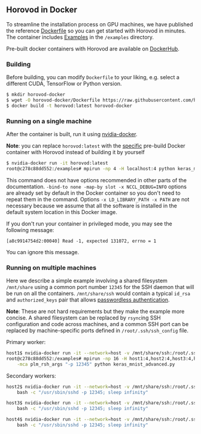 ## Horovod in Docker

To streamline the installation process on GPU machines, we have published the reference [Dockerfile](../Dockerfile) so
you can get started with Horovod in minutes. The container includes [Examples](../examples) in the `/examples`
directory.

Pre-built docker containers with Horovod are available on [DockerHub](https://hub.docker.com/r/horovod/horovod).

### Building

Before building, you can modify `Dockerfile` to your liking, e.g. select a different CUDA, TensorFlow or Python version.

```bash
$ mkdir horovod-docker
$ wget -O horovod-docker/Dockerfile https://raw.githubusercontent.com/horovod/horovod/master/Dockerfile
$ docker build -t horovod:latest horovod-docker
```

### Running on a single machine

After the container is built, run it using [nvidia-docker](https://github.com/NVIDIA/nvidia-docker).

**Note**: you can replace `horovod:latest` with the [specific](https://hub.docker.com/r/horovod/horovod/tags) pre-build 
Docker container with Horovod instead of building it by yourself

```bash
$ nvidia-docker run -it horovod:latest
root@c278c88dd552:/examples# mpirun -np 4 -H localhost:4 python keras_mnist_advanced.py
```

This command does not have options recommended in other parts of the documentation. 
`-bind-to none -map-by slot -x NCCL_DEBUG=INFO` options are already set by default in the Docker container so
you don't need to repeat them in the command.  Options `-x LD_LIBRARY_PATH -x PATH` are not necessary because we assume
that all the software is installed in the default system location in this Docker image.

If you don't run your container in privileged mode, you may see the following message:

```
[a8c9914754d2:00040] Read -1, expected 131072, errno = 1
```

You can ignore this message.

### Running on multiple machines

Here we describe a simple example involving a shared filesystem `/mnt/share` using a common port number `12345` for the SSH
daemon that will be run on all the containers. `/mnt/share/ssh` would contain a typical `id_rsa` and `authorized_keys`
pair that allows [passwordless authentication](http://www.linuxproblem.org/art_9.html).

**Note**: These are not hard requirements but they make the example more concise. A shared filesystem can be replaced by
`rsync`ing SSH configuration and code across machines, and a common SSH port can be replaced by machine-specific ports
defined in `/root/.ssh/ssh_config` file.

Primary worker:

```bash
host1$ nvidia-docker run -it --network=host -v /mnt/share/ssh:/root/.ssh horovod:latest
root@c278c88dd552:/examples# mpirun -np 16 -H host1:4,host2:4,host3:4,host4:4 \
    -mca plm_rsh_args "-p 12345" python keras_mnist_advanced.py
```

Secondary workers:

```bash
host2$ nvidia-docker run -it --network=host -v /mnt/share/ssh:/root/.ssh horovod:latest \
    bash -c "/usr/sbin/sshd -p 12345; sleep infinity"
```

```bash
host3$ nvidia-docker run -it --network=host -v /mnt/share/ssh:/root/.ssh horovod:latest \
    bash -c "/usr/sbin/sshd -p 12345; sleep infinity"
```

```bash
host4$ nvidia-docker run -it --network=host -v /mnt/share/ssh:/root/.ssh horovod:latest \
    bash -c "/usr/sbin/sshd -p 12345; sleep infinity"
```
